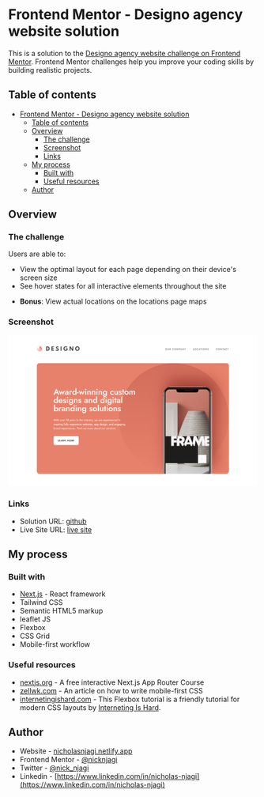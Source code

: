 # Frontend Mentor - Designo agency website solution

This is a solution to the [Designo agency website challenge on Frontend Mentor](https://www.frontendmentor.io/challenges/designo-multipage-website-G48K6rfUT). Frontend Mentor challenges help you improve your coding skills by building realistic projects. 

## Table of contents

- [Frontend Mentor - Designo agency website solution](#frontend-mentor---designo-agency-website-solution)
  - [Table of contents](#table-of-contents)
  - [Overview](#overview)
    - [The challenge](#the-challenge)
    - [Screenshot](#screenshot)
    - [Links](#links)
  - [My process](#my-process)
    - [Built with](#built-with)
    - [Useful resources](#useful-resources)
  - [Author](#author)

## Overview

### The challenge

Users are able to:

- View the optimal layout for each page depending on their device's screen size
- See hover states for all interactive elements throughout the site
<!-- - Receive an error message when the contact form is submitted if:
  - The `Name`, `Email Address` or `Your Message` fields are empty should show "Can't be empty"
  - The `Email Address` is not formatted correctly should show "Please use a valid email address" -->
- **Bonus**: View actual locations on the locations page maps 

### Screenshot

![](./public/assets/screenshot.webp)


### Links

- Solution URL: [github](https://github.com/nicknjagi/designo-multi-page-website)
- Live Site URL: [live site](https://designo-multi-page-website-iota-eight.vercel.app/)

## My process

### Built with

- [Next.js](https://nextjs.org/) - React framework
- Tailwind CSS
- Semantic HTML5 markup
- leaflet JS
- Flexbox
- CSS Grid
- Mobile-first workflow

### Useful resources

- [nextjs.org](https://nextjs.org/learn) - A free interactive Next.js App Router Course
- [zellwk.com](https://zellwk.com/blog/how-to-write-mobile-first-css/) - An article on how to write mobile-first CSS
- [internetingishard.com](https://www.internetingishard.com/html-and-css/flexbox/) - This Flexbox tutorial is a friendly tutorial for modern CSS layouts by [Interneting Is Hard](https://www.internetingishard.com/).

## Author

- Website - [nicholasnjagi.netlify.app](https://nicholasnjagi.netlify.app)
- Frontend Mentor - [@nicknjagi](https://www.frontendmentor.io/profile/nicknjagi)
- Twitter - [@nick_njagi](https://www.twitter.com/nick_njagi)
- Linkedin - [https://www.linkedin.com/in/nicholas-njagi](https://www.linkedin.com/in/nicholas-njagi)
